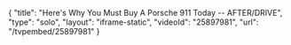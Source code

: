 {
    "title": "Here's Why You Must Buy A Porsche 911 Today -- AFTER\/DRIVE",
    "type": "solo",
    "layout": "iframe-static",
    "videoId": "25897981",
    "url": "\/tvpembed\/25897981"
}